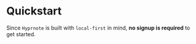 <script setup>
    const cards = [
        {
            title: "Create Notes",
            url: "/extensions/notion",
            body: "Start writing and organizing your thoughts instantly with our markdown editor."
        },
        {
            title: "Sync Anywhere",
            url: "/extensions/notion",
            body: "Your notes are stored locally first, with optional cloud sync when you need it."
        },
        {
            title: "Stay Organized",
            url: "/extensions/notion",
            body: "Use tags, folders, and powerful search to keep your notes organized."
        },
        {
            title: "Work Offline",
            url: "/extensions/notion",
            body: "Access and edit your notes even without an internet connection."
        }
    ]
</script>

<h1 class="flex items-center gap-2"><div class="i-heroicons-bolt-20-solid h-8 w-8"></div> Quickstart</h1>

Since `Hyprnote` is built with `local-first` in mind, **no signup is required** to get started.

<div class="grid grid-cols-2 gap-4 my-8">
  <Card v-for="card in cards" :key="card.title" :title="card.title" :url="card.url" :body="card.body"/>
</div>

